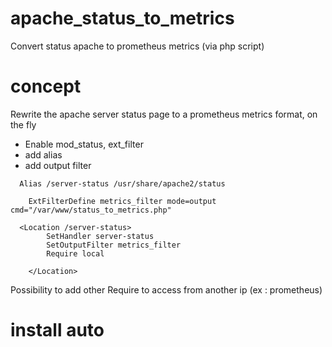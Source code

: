 # apache_status_to_metrics
Convert status apache to prometheus metrics (via php script)

# concept
Rewrite the apache server status page to a prometheus metrics format, on the fly

- Enable mod_status, ext_filter
- add alias
- add output filter

```
  Alias /server-status /usr/share/apache2/status

	ExtFilterDefine metrics_filter mode=output cmd="/var/www/status_to_metrics.php"

  <Location /server-status>
		SetHandler server-status
		SetOutputFilter metrics_filter
		Require local
	
	</Location>
```

Possibility to add other Require to access from another ip (ex : prometheus)

# install auto

